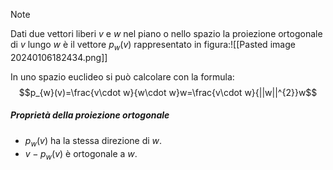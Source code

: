 >[!note]
>Dati due vettori liberi $v$ e $w$ nel piano o nello spazio la proiezione ortogonale di $v$ lungo $w$ è il vettore $p_{w}(v)$ rappresentato in figura:![[Pasted image 20240106182434.png]]
>
>In uno spazio euclideo si può calcolare con la formula:
>$$p_{w}(v)=\frac{v\cdot w}{w\cdot w}w=\frac{v\cdot w}{||w||^{2}}w$$

##### Proprietà della proiezione ortogonale
- $p_{w}(v)$ ha la stessa direzione di $w$.
- $v-p_{w}(v)$ è ortogonale a $w$.